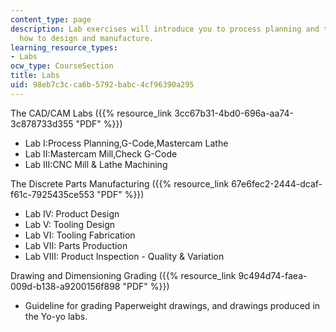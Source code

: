 ```yaml
---
content_type: page
description: Lab exercises will introduce you to process planning and the tools and
  how to design and manufacture.
learning_resource_types:
- Labs
ocw_type: CourseSection
title: Labs
uid: 98eb7c3c-ca6b-5792-babc-4cf96390a295
---
```


The CAD/CAM Labs ({{% resource_link 3cc67b31-4bd0-696a-aa74-3c878733d355 "PDF" %}})

*   Lab I:Process Planning,G-Code,Mastercam Lathe
*   Lab II:Mastercam Mill,Check G-Code
*   Lab III:CNC Mill & Lathe Machining

The Discrete Parts Manufacturing ({{% resource_link 67e6fec2-2444-dcaf-f61c-7925435ce553 "PDF" %}})

*   Lab IV: Product Design
*   Lab V: Tooling Design
*   Lab VI: Tooling Fabrication
*   Lab VII: Parts Production
*   Lab VIII: Product Inspection - Quality & Variation

Drawing and Dimensioning Grading ({{% resource_link 9c494d74-faea-009d-b138-a9200156f898 "PDF" %}})

*   Guideline for grading Paperweight drawings, and drawings produced in the Yo-yo labs.